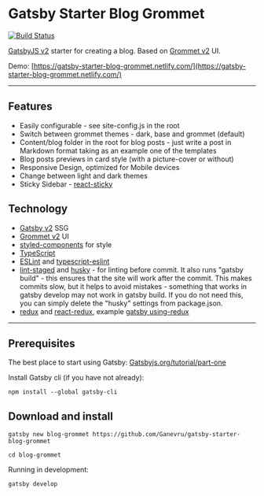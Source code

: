 # Gatsby Starter Blog Grommet

[![Build Status](https://travis-ci.com/Ganevru/gatsby-starter-blog-grommet.svg?branch=master)](https://travis-ci.com/Ganevru/gatsby-starter-blog-grommet)

[GatsbyJS v2](https://www.gatsbyjs.org/) starter for creating a blog. Based on [Grommet v2](https://v2.grommet.io/) UI.

Demo: [https://gatsby-starter-blog-grommet.netlify.com/](https://gatsby-starter-blog-grommet.netlify.com/)

---

## Features

- Easily configurable - see site-config.js in the root
- Switch between grommet themes - dark, base and grommet (default)
- Content/blog folder in the root for blog posts - just write a post in Markdown format taking as an example one of the templates
- Blog posts previews in card style (with a picture-cover or without)
- Responsive Design, optimized for Mobile devices
- Change between light and dark themes
- Sticky Sidebar - [react-sticky](https://github.com/captivationsoftware/react-sticky)

## Technology

- [Gatsby v2](https://www.gatsbyjs.org/) SSG
- [Grommet v2](https://v2.grommet.io/) UI
- [styled-components](https://www.styled-components.com) for style
- [TypeScript](https://typescriptlang.org)
- [ESLint](https://eslint.org/) and [typescript-eslint](https://github.com/typescript-eslint/typescript-eslint)
- [lint-staged](https://github.com/okonet/lint-staged) and [husky](https://github.com/typicode/husky) - for linting before commit. It also runs "gatsby build" - this ensures that the site will work after the commit. This makes commits slow, but it helps to avoid mistakes - something that works in gatsby develop may not work in gatsby build. If you do not need this, you can simply delete the "husky" settings from package.json.
- [redux](https://redux.js.org/) and [react-redux](https://react-redux.js.org/), example [gatsby using-redux](https://github.com/gatsbyjs/gatsby/tree/master/examples/using-redux)

---

## Prerequisites

The best place to start using Gatsby: [Gatsbyjs.org/tutorial/part-one](https://www.gatsbyjs.org/tutorial/part-one)

Install Gatsby cli (if you have not already):

```text
npm install --global gatsby-cli
```

## Download and install

```text
gatsby new blog-grommet https://github.com/Ganevru/gatsby-starter-blog-grommet
```

```text
cd blog-grommet
```

Running in development:

```text
gatsby develop
```
